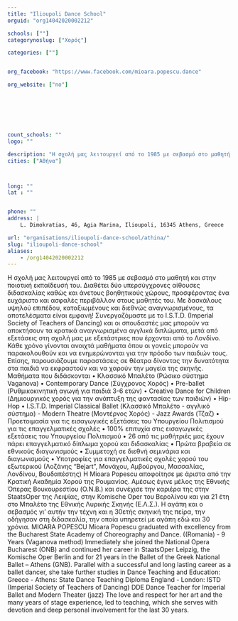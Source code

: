 ```yaml
---
title: "Ilioupoli Dance School"
orguid: "org14042020002212"

schools: [""]
categorynoslug: ["Χορός"]

categories: [""]


org_facebook: "https://www.facebook.com/mioara.popescu.dance"

org_website: ["no"]







count_schools: ""
logo: ""

description: "Η σχολή μας λειτουργεί από το 1985 με σεβασμό στο μαθητή και στην ποιοτική εκπαίδευσή του. Διαθέτει δύο υπερσύγχρονες αίθουσες διδασκαλίας καθώς και άνετους βοηθητικούς χώρους, προσφέροντας ένα ευχάριστο και ασφαλές περιβάλλον στους μαθητές του. Με δασκάλους υψηλού επιπέδου, καταξιωμένους και διεθνώς αναγνωρισμένους, τα αποτελέσματα είναι εμφανή! Συνεργαζόμαστε με το I.S.T.D. (Imperial Society of Teachers of Dancing) και οι σπουδαστές μας μπορούν να αποκτήσουν τα κρατικά αναγνωρισμένα αγγλικά διπλώματα, μετά από εξετάσεις στη σχολή μας με εξετάστριες που έρχονται από το Λονδίνο. Κάθε χρόνο γίνονται ανοιχτά μαθήματα όπου οι γονείς μπορούν να παρακολουθούν και να ενημερώνονται για την πρόοδο των παιδιών τους. Επίσης, παρουσιάζουμε παραστάσεις σε θέατρα δίνοντας την δυνατότητα στα παιδιά να εκφραστούν και να χαρούν την μαγεία της σκηνής. Μαθήματα που διδάσκονται • Κλασσικό Μπαλέτο (Ρώσικο σύστημα Vaganova) • Contemporary Dance (Σύγχρονος Χορός) • Pre-ballet (Ρυθμικοκινητική αγωγή για παιδιά 3-6 ετών) • Creative Dance for Children (Δημιουργικός χορός για την ανάπτυξη της φαντασίας των παιδιών) • Hip-Hop • I.S.T.D. Imperial Classical Ballet (Κλασσικό Μπαλέτο - αγγλικό σύστημα) - Modern Theatre (Μοντέρνος Χορός) - Jazz Awards (Τζαζ) • Προετοιμασία για τις εισαγωγικές εξετάσεις του Υπουργείου Πολιτισμού για τις επαγγελματικές σχολές • 100% επιτυχία στις εισαγωγικές εξετάσεις του Υπουργείου Πολιτισμού • 26 από τις μαθήτριές μας έχουν πάρει επαγγελματικό δίπλωμα χορού και διδασκαλίας • Πρώτα βραβεία σε εθνικούς διαγωνισμούς • Συμμετοχή σε διεθνή σεμινάρια και διαγωνισμούς • Υποτροφίες για επαγγελματικές σχολές χορού του εξωτερικού (Λοζάνης “Bejart”, Μονάχου, Αμβούργου, Μασσαλίας, Λονδίνου, Βουδαπέστης) Η Mioara Popescu αποφοίτησε με άριστα από την Κρατική Ακαδημία Χορού της Ρουμανίας. Αμέσως έγινε μέλος της Εθνικής Όπερας Βουκουρεστίου (O.N.B.) και συνέχισε την καριέρα της στην StaatsOper της Λειψίας, στην Komische Oper του Βερολίνου και για 21 έτη στο Μπαλέτο της Εθνικής Λυρικής Σκηνής (Ε.Λ.Σ.). Η αγάπη και ο σεβασμός γι’ αυτήν την τέχνη και η 30ετής σκηνική της πείρα, την οδήγησαν στη διδασκαλία, την οποία υπηρετεί με αγάπη εδώ και 30 χρόνια. MIOARA POPESCU Mioara Popescu graduated with excellency from the Bucharest State Academy of Choreography and Dance. ((Romania) - 9 Years (Vaganova method) Immediately she joined the National Opera Bucharest (ONB) and continued her career in StaatsOper Leipzig, the Komische Oper Berlin and for 21 years in the Ballet of the Greek National Ballet – Athens (GNB). Parallel with a successful and long lasting career as a ballet dancer, she take further studies in Dance Teaching and Education: Greece - Athens: State Dance Teaching Diploma England - London: ISTD (Imperial Society of Teachers of Dancing) DDE Dance Teacher for Imperial Ballet and Modern Theater (jazz) The love and respect for her art and the many years of stage experience, led to teaching, which she serves with devotion and deep personal involvement for the last 30 years."
cities: ["Αθήνα"]



long: ""
lat : ""


phone: ""
address: |
    L. Dimokratias, 46, Agia Marina, Ilioupoli, 16345 Athens, Greece

url: "organisations/ilioupoli-dance-school/athina/"
slug: "ilioupoli-dance-school"
aliases:
    - /org14042020002212
---
```


Η σχολή μας λειτουργεί από το 1985 με σεβασμό στο μαθητή και στην ποιοτική εκπαίδευσή του. Διαθέτει δύο υπερσύγχρονες αίθουσες διδασκαλίας καθώς και άνετους βοηθητικούς χώρους, προσφέροντας ένα ευχάριστο και ασφαλές περιβάλλον στους μαθητές του. Με δασκάλους υψηλού επιπέδου, καταξιωμένους και διεθνώς αναγνωρισμένους, τα αποτελέσματα είναι εμφανή! Συνεργαζόμαστε με το I.S.T.D. (Imperial Society of Teachers of Dancing) και οι σπουδαστές μας μπορούν να αποκτήσουν τα κρατικά αναγνωρισμένα αγγλικά διπλώματα, μετά από εξετάσεις στη σχολή μας με εξετάστριες που έρχονται από το Λονδίνο. Κάθε χρόνο γίνονται ανοιχτά μαθήματα όπου οι γονείς μπορούν να παρακολουθούν και να ενημερώνονται για την πρόοδο των παιδιών τους. Επίσης, παρουσιάζουμε παραστάσεις σε θέατρα δίνοντας την δυνατότητα στα παιδιά να εκφραστούν και να χαρούν την μαγεία της σκηνής. Μαθήματα που διδάσκονται • Κλασσικό Μπαλέτο (Ρώσικο σύστημα Vaganova) • Contemporary Dance (Σύγχρονος Χορός) • Pre-ballet (Ρυθμικοκινητική αγωγή για παιδιά 3-6 ετών) • Creative Dance for Children (Δημιουργικός χορός για την ανάπτυξη της φαντασίας των παιδιών) • Hip-Hop • I.S.T.D. Imperial Classical Ballet (Κλασσικό Μπαλέτο - αγγλικό σύστημα) - Modern Theatre (Μοντέρνος Χορός) - Jazz Awards (Τζαζ) • Προετοιμασία για τις εισαγωγικές εξετάσεις του Υπουργείου Πολιτισμού για τις επαγγελματικές σχολές • 100% επιτυχία στις εισαγωγικές εξετάσεις του Υπουργείου Πολιτισμού • 26 από τις μαθήτριές μας έχουν πάρει επαγγελματικό δίπλωμα χορού και διδασκαλίας • Πρώτα βραβεία σε εθνικούς διαγωνισμούς • Συμμετοχή σε διεθνή σεμινάρια και διαγωνισμούς • Υποτροφίες για επαγγελματικές σχολές χορού του εξωτερικού (Λοζάνης “Bejart”, Μονάχου, Αμβούργου, Μασσαλίας, Λονδίνου, Βουδαπέστης) Η Mioara Popescu αποφοίτησε με άριστα από την Κρατική Ακαδημία Χορού της Ρουμανίας. Αμέσως έγινε μέλος της Εθνικής Όπερας Βουκουρεστίου (O.N.B.) και συνέχισε την καριέρα της στην StaatsOper της Λειψίας, στην Komische Oper του Βερολίνου και για 21 έτη στο Μπαλέτο της Εθνικής Λυρικής Σκηνής (Ε.Λ.Σ.). Η αγάπη και ο σεβασμός γι’ αυτήν την τέχνη και η 30ετής σκηνική της πείρα, την οδήγησαν στη διδασκαλία, την οποία υπηρετεί με αγάπη εδώ και 30 χρόνια. MIOARA POPESCU Mioara Popescu graduated with excellency from the Bucharest State Academy of Choreography and Dance. ((Romania) - 9 Years (Vaganova method) Immediately she joined the National Opera Bucharest (ONB) and continued her career in StaatsOper Leipzig, the Komische Oper Berlin and for 21 years in the Ballet of the Greek National Ballet – Athens (GNB). Parallel with a successful and long lasting career as a ballet dancer, she take further studies in Dance Teaching and Education: Greece - Athens: State Dance Teaching Diploma England - London: ISTD (Imperial Society of Teachers of Dancing) DDE Dance Teacher for Imperial Ballet and Modern Theater (jazz) The love and respect for her art and the many years of stage experience, led to teaching, which she serves with devotion and deep personal involvement for the last 30 years.
